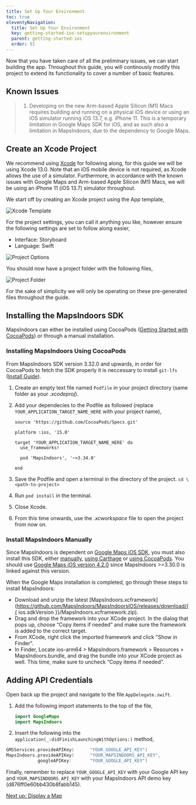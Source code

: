```yaml
---
title: Set Up Your Environment
toc: true
eleventyNavigation:
  title: Set Up Your Environment
  key: getting-started-ios-setupyourenvironment
  parent: getting-started-ios
  order: 91
---
```


Now that you have taken care of all the preliminary issues, we can start building the app. Throughout this guide, you will continously modify this project to extend its functionality to cover a number of basic features.

## Known Issues
>
> 1. Developing on the new Arm-based Apple Silicon (M1) Macs requires building and running on a physical iOS device or using an iOS simulator running iOS 13.7, e.g. iPhone 11. This is a temporary limitation in Google Maps SDK for iOS, and as such also a limitation in MapsIndoors, due to the dependency to Google Maps.

## Create an Xcode Project

We recommend using [Xcode](https://developer.apple.com/xcode/) for following along, for this guide we will be using Xcode 13.0. Note that an iOS mobile device is not required, as Xcode allows the use of a simulator. Furthermore, in accordance with the known issues with Google Maps and Arm-based Apple Silicon (M1) Macs, we will be using an iPhone 11 (iOS 13.7) simulator throughout.

We start off by creating an Xcode project using the App template,

![Xcode Template](/assets/ios/getting-started/xcode_template.png)

For the project settings, you can call it anything you like, however ensure the following settings are set to follow along easier,

* Interface: Storyboard
* Language: Swift

![Project Options](/assets/ios/getting-started/project_options.png)

You should now have a project folder with the following files,

![Project Folder](/assets/ios/getting-started/project_folder.png)

For the sake of simplicity we will only be operating on these pre-generated files throughout the guide.

## Installing the MapsIndoors SDK

MapsIndoors can either be installed using CocoaPods ([Getting Started with CocoaPods](https://guides.cocoapods.org/using/getting-started.html)) or through a manual installation.

### Installing MapsIndoors Using CocoaPods

From MapsIndoors SDK version 3.32.0 and upwards, in order for CocoaPods to fetch the SDK properly it is neccessary to install `git-lfs` ([Install Guide](https://git-lfs.github.com/)).

1. Create an empty text file named `Podfile` in your project directory (same folder as your *.xcodeproj*).
2. Add your dependecies to the Podfile as followed (replace `YOUR_APPLICATION_TARGET_NAME_HERE` with your project name),

    ```text
    source 'https://github.com/CocoaPods/Specs.git'

    platform :ios, '15.0'

    target 'YOUR_APPLICATION_TARGET_NAME_HERE' do
      use_frameworks!

      pod 'MapsIndoors', '~>3.34.0'

    end
    ```

3. Save the Podfile and open a terminal in the directory of the project.
`cd \<path-to-project>`

4. Run `pod install` in the terminal.

5. Close Xcode.

6. From this time onwards, use the *.xcworkspace* file to open the project from now on.

### Install MapsIndoors Manually

Since MapsIndoors is dependent on [Google Maps iOS SDK](https://developers.google.com/maps/documentation/ios-sdk/overview), you must also install this SDK, either [manually](https://developers.google.com/maps/documentation/ios-sdk/start#install-manually), [using Carthage](https://developers.google.com/maps/documentation/ios-sdk/start#use-carthage) or [using CocoaPods](https://developers.google.com/maps/documentation/ios-sdk/start#use-cocoapods). You should use [Google Maps iOS version 4.2.0](https://dl.google.com/dl/cpdc/870a9df85dbcbadc/GoogleMaps-4.2.0.tar.gz) since MapsIndoors >=3.30.0 is linked against this version.

When the Google Maps installation is completed, go through these steps to install MapsIndoors:

* Download and unzip the latest [MapsIndoors.xcframework](https://github.com/MapsIndoors/MapsIndoorsIOS/releases/download/{{ ios.sdkVersion }}/MapsIndoors.xcframework.zip).
* Drag and drop the framework into your XCode project. In the dialog that pops up, choose “Copy items if needed” and make sure the framework is added to the correct target.
* From XCode, right click the imported framework and click "Show in Finder".
* In Finder, Locate ios-arm64 > MapsIndoors.framework > Resources > MapsIndoors.bundle, and drag the bundle into your XCode project as well. This time, make sure to uncheck “Copy items if needed”.

## Adding API Credentials

Open back up the project and navigate to the file `AppDelegate.swift`.

1. Add the following import statements to the top of the file,  

    ```swift
    import GoogleMaps  
    import MapsIndoors
    ````

2. Insert the following into the `application(_:didFinishLaunchingWithOptions:)` method,

```swift
GMSServices.provideAPIKey(      "YOUR_GOOGLE_API_KEY")  
MapsIndoors.provideAPIKey(      "YOUR_MAPSINDOORS_API_KEY",  
            googleAPIKey:       "YOUR_GOOGLE_API_KEY")
````

Finally, remember to replace `YOUR_GOOGLE_API_KEY` with your Google API key and `YOUR_MAPSINDOORS_API_KEY` with your MapsIndoors API demo key (d876ff0e60bb430b8fabb145).

<p class="next-article"><a class="mi-button mi-button--outline" href="{{ site.url }}/content/getting-started/ios/display-a-map/">Next up: Display a Map</a></p>
